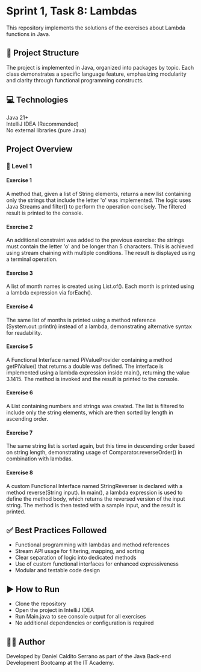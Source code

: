 # Sprint 1, Task 8: Lambdas
This repository implements the solutions of the exercises about Lambda functions in Java.

## 📁 Project Structure
The project is implemented in Java, organized into packages by topic. Each class demonstrates a specific language feature, emphasizing modularity and clarity through functional programming constructs.

## 💻 Technologies
Java 21+  
IntelliJ IDEA (Recommended)  
No external libraries (pure Java)  

## Project Overview

### 📘 Level 1

#### Exercise 1
A method that, given a list of String elements, returns a new list containing only the strings that include the letter 'o' was implemented. 
The logic uses Java Streams and filter() to perform the operation concisely. The filtered result is printed to the console.

#### Exercise 2
An additional constraint was added to the previous exercise: the strings must contain the letter 'o' and be longer than 5 characters.
This is achieved using stream chaining with multiple conditions. The result is displayed using a terminal operation.

#### Exercise 3
A list of month names is created using List.of(). Each month is printed using a lambda expression via forEach().

#### Exercise 4
The same list of months is printed using a method reference (System.out::println) instead of a lambda, demonstrating alternative syntax for readability.

#### Exercise 5
A Functional Interface named PiValueProvider containing a method getPiValue() that returns a double was defined. The interface is implemented using a lambda expression inside main(), returning the value 3.1415.
The method is invoked and the result is printed to the console.

#### Exercise 6
A List<Object> containing numbers and strings was created. The list is filtered to include only the string elements, which are then sorted by length in ascending order.

#### Exercise 7
The same string list is sorted again, but this time in descending order based on string length, demonstrating usage of Comparator.reverseOrder() in combination with lambdas.

#### Exercise 8
A custom Functional Interface named StringReverser is declared with a method reverse(String input).
In main(), a lambda expression is used to define the method body, which returns the reversed version of the input string.
The method is then tested with a sample input, and the result is printed.

## ✅ Best Practices Followed
- Functional programming with lambdas and method references  
- Stream API usage for filtering, mapping, and sorting  
- Clear separation of logic into dedicated methods  
- Use of custom functional interfaces for enhanced expressiveness  
- Modular and testable code design  

## ▶️ How to Run
- Clone the repository  
- Open the project in IntelliJ IDEA  
- Run Main.java to see console output for all exercises  
- No additional dependencies or configuration is required  

## 👨‍💻 Author
Developed by Daniel Caldito Serrano as part of the Java Back-end Development Bootcamp at the IT Academy.